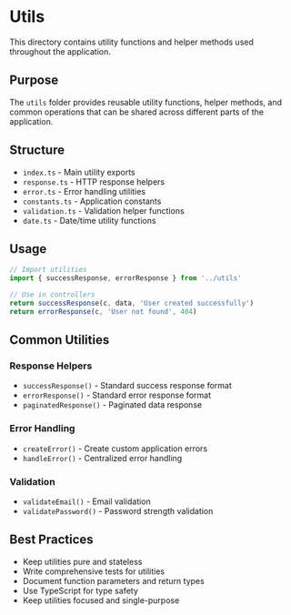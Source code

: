 # Utils

This directory contains utility functions and helper methods used throughout the application.

## Purpose

The `utils` folder provides reusable utility functions, helper methods, and common operations that can be shared across different parts of the application.

## Structure

- `index.ts` - Main utility exports
- `response.ts` - HTTP response helpers
- `error.ts` - Error handling utilities
- `constants.ts` - Application constants
- `validation.ts` - Validation helper functions
- `date.ts` - Date/time utility functions

## Usage

```typescript
// Import utilities
import { successResponse, errorResponse } from '../utils'

// Use in controllers
return successResponse(c, data, 'User created successfully')
return errorResponse(c, 'User not found', 404)
```

## Common Utilities

### Response Helpers
- `successResponse()` - Standard success response format
- `errorResponse()` - Standard error response format
- `paginatedResponse()` - Paginated data response

### Error Handling
- `createError()` - Create custom application errors
- `handleError()` - Centralized error handling

### Validation
- `validateEmail()` - Email validation
- `validatePassword()` - Password strength validation

## Best Practices

- Keep utilities pure and stateless
- Write comprehensive tests for utilities
- Document function parameters and return types
- Use TypeScript for type safety
- Keep utilities focused and single-purpose 
